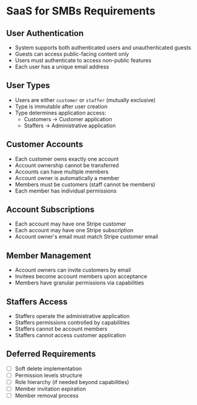 # SaaS for SMBs Requirements

## User Authentication
- System supports both authenticated users and unauthenticated guests
- Guests can access public-facing content only
- Users must authenticate to access non-public features
- Each user has a unique email address

## User Types
- Users are either `customer` or `staffer` (mutually exclusive)
- Type is immutable after user creation
- Type determines application access:
  - Customers -> Customer application
  - Staffers -> Administrative application

## Customer Accounts
- Each customer owns exactly one account
- Account ownership cannot be transferred
- Accounts can have multiple members
- Account owner is automatically a member
- Members must be customers (staff cannot be members)
- Each member has individual permissions

## Account Subscriptions
- Each account may have one Stripe customer
- Each account may have one Stripe subscription
- Account owner's email must match Stripe customer email

## Member Management
- Account owners can invite customers by email
- Invitees become account members upon acceptance
- Members have granular permissions via capabilities

## Staffers Access
- Staffers operate the administrative application
- Staffers permissions controlled by capabilities
- Staffers cannot be account members
- Staffers cannot access customer application

## Deferred Requirements
- [ ] Soft delete implementation
- [ ] Permission levels structure
- [ ] Role hierarchy (if needed beyond capabilities)
- [ ] Member invitation expiration
- [ ] Member removal process